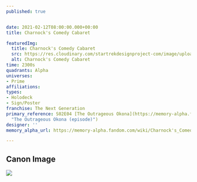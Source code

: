 ```yaml
---
published: true


date: 2021-02-12T08:00:00.000+00:00
title: Charnock's Comedy Cabaret

featuredImg:
  title: Charnock's Comedy Cabaret
  src: https://res.cloudinary.com/startrekdesignproject-com/image/upload/v1613163079/Charnock_sComedyCabaret.png
  alt: Charnock's Comedy Cabaret
time: 2300s
quadrants: Alpha
universes:
- Prime
affiliations:
types:
- Holodeck
- Sign/Poster
franchise: The Next Generation
primary_reference: S02E04 [The Outrageous Okona](https://memory-alpha.fandom.com/wiki/The_Outrageous_Okona_(episode)
  "The Outrageous Okona (episode)")
designer: ''
memory_alpha_url: https://memory-alpha.fandom.com/wiki/Charnock's_Comedy_Cabaret

---
```

## Canon Image

![](https://res.cloudinary.com/startrekdesignproject-com/image/upload/v1613163079/theoutrageousokona_hd_358.jpg)